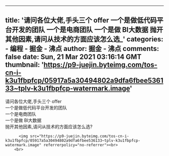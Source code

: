 
---
title: '请问各位大佬,手头三个 offer
一个是做低代码平台开发的团队
一个是电商团队
一个是做 BI大数据
抛开其他因素,请问从技术的方面应该怎么选_'
categories: 
    - 编程
    - 掘金 - 沸点
author: 掘金 - 沸点
comments: false
date: Sun, 21 Mar 2021 03:16:14 GMT
thumbnail: 'https://p9-juejin.byteimg.com/tos-cn-i-k3u1fbpfcp/05917a5a30494802a9dfa6fbee536133~tplv-k3u1fbpfcp-watermark.image'
---

<div>   
请问各位大佬,手头三个 offer<br>一个是做低代码平台开发的团队<br>一个是电商团队<br>一个是做 BI大数据<br>抛开其他因素,请问从技术的方面应该怎么选?<br>
            
          <img src="https://p9-juejin.byteimg.com/tos-cn-i-k3u1fbpfcp/05917a5a30494802a9dfa6fbee536133~tplv-k3u1fbpfcp-watermark.image" referrerpolicy="no-referrer"><br>
        <br>
          
</div>
            